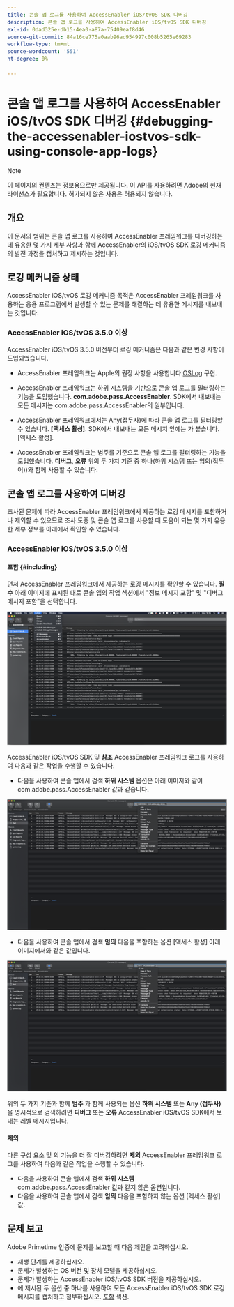 ```yaml
---
title: 콘솔 앱 로그를 사용하여 AccessEnabler iOS/tvOS SDK 디버깅
description: 콘솔 앱 로그를 사용하여 AccessEnabler iOS/tvOS SDK 디버깅
exl-id: 0dad325e-db15-4ea0-a87a-75409eaf8d46
source-git-commit: 84a16ce775a0aab96ad954997c008b5265e69283
workflow-type: tm+mt
source-wordcount: '551'
ht-degree: 0%

---
```


# 콘솔 앱 로그를 사용하여 AccessEnabler iOS/tvOS SDK 디버깅 {#debugging-the-accessenabler-iostvos-sdk-using-console-app-logs}

>[!NOTE]
>
>이 페이지의 컨텐츠는 정보용으로만 제공됩니다. 이 API를 사용하려면 Adobe의 현재 라이선스가 필요합니다. 허가되지 않은 사용은 허용되지 않습니다.


## 개요

이 문서의 범위는 콘솔 앱 로그를 사용하여 AccessEnabler 프레임워크를 디버깅하는 데 유용한 몇 가지 세부 사항과 함께 AccessEnabler의 iOS/tvOS SDK 로깅 메커니즘의 발전 과정을 캡처하고 제시하는 것입니다.

## 로깅 메커니즘 상태

AccessEnabler iOS/tvOS 로깅 메커니즘 목적은 AccessEnabler 프레임워크를 사용하는 응용 프로그램에서 발생할 수 있는 문제를 해결하는 데 유용한 메시지를 내보내는 것입니다.

### AccessEnabler iOS/tvOS 3.5.0 이상

AccessEnabler iOS/tvOS 3.5.0 버전부터 로깅 메커니즘은 다음과 같은 변경 사항이 도입되었습니다.

* AccessEnabler 프레임워크는 Apple의 권장 사항을 사용합니다 [OSLog](https://developer.apple.com/documentation/os/oslog) 구현.

* AccessEnabler 프레임워크는 하위 시스템을 기반으로 콘솔 앱 로그를 필터링하는 기능을 도입했습니다. **com.adobe.pass.AccessEnabler**. SDK에서 내보내는 모든 메시지는 com.adobe.pass.AccessEnabler의 일부입니다.

* AccessEnabler 프레임워크에서는 Any(접두사)에 따라 콘솔 앱 로그를 필터링할 수 있습니다. **[액세스 활성]**. SDK에서 내보내는 모든 메시지 앞에는 가 붙습니다. [액세스 활성].

* AccessEnabler 프레임워크는 범주를 기준으로 콘솔 앱 로그를 필터링하는 기능을 도입했습니다. **디버그**, **오류** 위의 두 가지 기준 중 하나(하위 시스템 또는 임의(접두어))와 함께 사용할 수 있습니다.

## 콘솔 앱 로그를 사용하여 디버깅

조사된 문제에 따라 AccessEnabler 프레임워크에서 제공하는 로깅 메시지를 포함하거나 제외할 수 있으므로 조사 도중 및 콘솔 앱 로그를 사용할 때 도움이 되는 몇 가지 유용한 세부 정보를 아래에서 확인할 수 있습니다.


### AccessEnabler iOS/tvOS 3.5.0 이상

#### 포함 {#including}

먼저 AccessEnabler 프레임워크에서 제공하는 로깅 메시지를 확인할 수 있습니다. **필수** 아래 이미지에 표시된 대로 콘솔 앱의 작업 섹션에서 &quot;정보 메시지 포함&quot; 및 &quot;디버그 메시지 포함&quot;을 선택합니다.

![](assets/include-info-debug-msg.png)


AccessEnabler iOS/tvOS SDK 및 **참조** AccessEnabler 프레임워크 로그를 사용하여 다음과 같은 작업을 수행할 수 있습니다.

* 다음을 사용하여 콘솔 앱에서 검색 **하위 시스템** 옵션은 아래 이미지와 같이 com.adobe.pass.AccessEnabler 값과 같습니다.

![](assets/subsys-console-app.png)

* 다음을 사용하여 콘솔 앱에서 검색 **임의** 다음을 포함하는 옵션
  [액세스 활성] 아래 이미지에서와 같은 값입니다.

![](assets/any-optn-console-app.png)

위의 두 가지 기준과 함께 **범주** 과 함께 사용되는 옵션 **하위 시스템** 또는 **Any (접두사)** 을 명시적으로 검색하려면 **디버그** 또는 **오류** AccessEnabler iOS/tvOS SDK에서 보내는 레벨 메시지입니다.

#### 제외

다른 구성 요소 및 의 기능을 더 잘 디버깅하려면 **제외** AccessEnabler 프레임워크 로그를 사용하여 다음과 같은 작업을 수행할 수 있습니다.

* 다음을 사용하여 콘솔 앱에서 검색 **하위 시스템** com.adobe.pass.AccessEnabler 값과 같지 않은 옵션입니다.
* 다음을 사용하여 콘솔 앱에서 검색 **임의** 다음을 포함하지 않는 옵션 [액세스 활성] 값.

## 문제 보고

Adobe Primetime 인증에 문제를 보고할 때 다음 제안을 고려하십시오.

* 재생 단계를 제공하십시오.
* 문제가 발생하는 OS 버전 및 장치 모델을 제공하십시오.
* 문제가 발생하는 AccessEnabler iOS/tvOS SDK 버전을 제공하십시오.
* 에 제시된 두 옵션 중 하나를 사용하여 모든 AccessEnabler iOS/tvOS SDK 로깅 메시지를 캡처하고 첨부하십시오. [포함](#including) 섹션.
